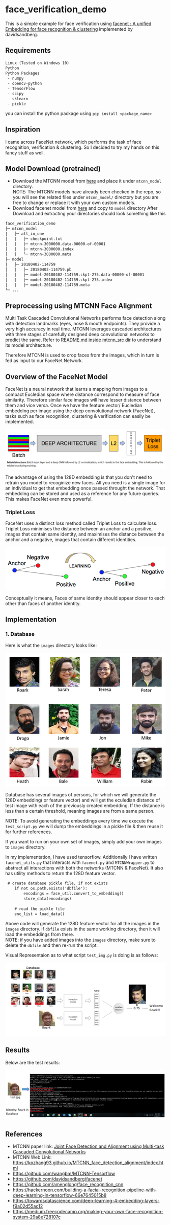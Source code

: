 # face_verification_demo
This is a simple example for face verification using [facenet : A unified Embedding for face recognition &amp; clustering](http://arxiv.org/abs/1503.03832) implemented by davidsandberg.

## Requirements
```
Linux (Tested on Windows 10)
Python
Python Packages
 - numpy
 - opencv-python
 - TensorFlow
 - scipy
 - sklearn
 - pickle
```
you can install the python package using `pip install <package_name>`


## Inspiration
I came across FaceNet network, which performs the task of face recognition, verification & clustering. So I decided to try my
hands on this fancy stuff as well.

## Model Download (pretrained)
- Download the MTCNN model from [here](https://github.com/wangbm/MTCNN-Tensorflow/tree/master/save_model) and place it under `mtcnn_model` directory.<br />
NOTE: The MTCNN models have already been checked in the repo, so you will see the related files under `mtcnn_model/` directory
but you are free to change or replace it with your own custom models.
- Download facenet model from [here](https://drive.google.com/file/d/1EXPBSXwTaqrSC0OhUdXNmKSh9qJUQ55-/view) and copy to `model` directory
After Download and extracting your directories should look something like this
```
face_verification_demo
├─ mtcnn_model
|   ├─ all_in_one
│   |   ├─ checkpoint.txt
│   |   ├─ mtcnn-3000000.data-00000-of-00001
│   |   ├─ mtcnn-3000000.index
│   |   └─ mtcnn-3000000.meta
├─ model
|   ├─ 20180402-114759
│   |   ├─ 20180402-114759.pb
│   |   ├─ model-20180402-114759.ckpt-275.data-00000-of-00001
│   |   ├─ model-20180402-114759.ckpt-275.index
│   |   ├─ model-20180402-114759.meta
└─ ...
```

## Preprocessing using MTCNN Face Alignment
Multi Task Cascaded Convolutional Networks performs face detection along with detection landmarks (eyes, nose & mouth endpoints). 
They provide a very high accuracy in real time. MTCNN leverages cascaded architectures 
with three stages of carefully designed deep convolutional networks to predict the same.
Refer to [README.md inside mtcnn_src dir](./mtcnn_src/README.md) to understand its model architecture.

Therefore MTCNN is used to crop faces from the images, which in turn is fed as input to our FaceNet Network.

## Overview of the FaceNet Model
FaceNet is a neural network that learns a mapping from images to a compact Eucledian space where distance correspond to measure of 
face similarity. Therefore similar face images will have lesser distance between them and vice versa. Once we have the feature vector/
Eucledian embedding per image using the deep convolutional network (FaceNet), 
tasks such as face recognition, clustering & verification can easily be implemented.
<p align="center">
	<img src="./mtcnn_src/images/facenet_arch.png">
</p>

The advantage of using the 128D embedding is that you don't need to retrain you model to recoginize new faces.
All you need is a single image for an individual to get that embedding once passed throught the network.
That embedding can be stored and used as a reference for any future queries. This makes FaceNet even more powerful.

### Triplet Loss
FaceNet uses a distinct loss method called Triplet Loss to calculate loss. 
Triplet Loss minimises the distance between an anchor and a positive, 
images that contain same identity, and maximises the distance between the anchor and a negative, images that contain different identities.
<p align="center">
	<img src="./mtcnn_src/images/triplet_loss.png">
</p>

Conceptually it means, Faces of same identity should appear closer to each other than faces of another identity.
## Implementation
### 1. Database
Here is what the `images` directory looks like:
<p align="center">
	<img src="./mtcnn_src/images/database.png">
</p>

Database has several images of persons, for which we will generate the 128D embedding( or feature vector) and will get the 
eculedian distance of test image with each of the previously created embedding. If the distance is less than a certain 
threshold, meaning images are from a same person.


NOTE: To avoid generating the embeddings every time we execute the `test_script.py` we will dump the embeddings in a pickle
file & then reuse it for further references.


If you want to run on your own set of images, simply add your own images to `images` directory.

In my implementation, I have used tensorflow. Additionally I have written `facenet_utils.py` that interacts with `facenet.py`
and `MTCNNWrapper.py` to abstract all interactions with both the networks (MTCNN & FaceNet). 
It also has utility methods to return the 128D feature vector.
```
 # create database pickle file, if not exists
    if not os.path.exists('dbfile'):
        encodings = face_util.convert_to_embedding()
        store_data(encodings)

    # read the pickle file
    enc_list = load_data()
```
Above code will generate the 128D feature vector for all the images in the `images` directory.
if `dbfile` exists in the same working directory, then it will load the embeddings from there. <br />
NOTE: if you have added images into the `images` directory, make sure to delete the `dbfile` and then re-run the script.


Visual Representaion as to what script `test_img.py` is doing is as follows:
<p align="center">
	<img src="./mtcnn_src/images/visual.png">
</p>

## Results
Below are the test results: <br />
<p align="center">
	<img src="./mtcnn_src/images/result.png">
</p>

## References
- MTCNN paper link: [Joint Face Detection and Alignment using Multi-task Cascaded Convolutional Networks](https://arxiv.org/pdf/1604.02878v1.pdf)
- MTCNN Web Link: https://kpzhang93.github.io/MTCNN_face_detection_alignment/index.html
- https://github.com/wangbm/MTCNN-Tensorflow
- https://github.com/davidsandberg/facenet
- https://github.com/amenglong/face_recognition_cnn
- https://hackernoon.com/building-a-facial-recognition-pipeline-with-deep-learning-in-tensorflow-66e7645015b8
- https://towardsdatascience.com/deep-learning-4-embedding-layers-f9a02d55ac12
- https://medium.freecodecamp.org/making-your-own-face-recognition-system-29a8e728107c
